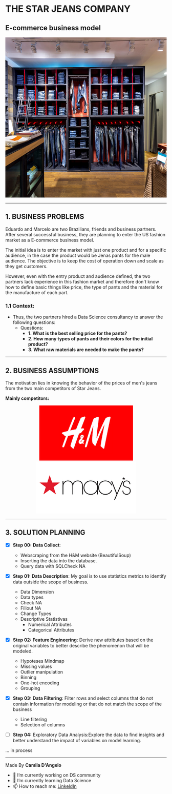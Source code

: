 # **THE STAR JEANS COMPANY**

## E-commerce business model

<div align="center">
<p float="left">
  <img src="/images/loja.jpeg" width="1000" height="500"/>
</p>
</div>

***
## 1. BUSINESS PROBLEMS

Eduardo and Marcelo are two Brazilians, friends and business partners. After several successful business, they are planning to enter the US fashion market as a E-commerce business model.

The initial idea is to enter the market with just one product and for a specific audience, in the case the product would be Jenas pants for the male audience. The objective is to keep the cost of operation down and scale as they get customers.

However, even with the entry product and audience defined, the two partners lack experience in this fashion market and therefore don't know how to define basic things like price, the type of pants and the material for the manufacture of each part.


 ### 1.1 **Context:**
 
 * Thus, the two partners hired a Data Science consultancy to answer the following questions:
      * Questions:
           * **1. What is the best selling price for the pants?**
           * **2. How many types of pants and their colors for the initial product?**
           * **3. What raw materials are needed to make the pants?**
           
***
## 2. BUSINESS ASSUMPTIONS

The motivation lies in knowing the behavior of the prices of men's jeans from the two main competitors of Star Jeans.

**Mainly competitors:**
<div align="center">
<p float="left">
  <img src="/images/h_m.png"/>
  <img src="/images/macys.png"/>
</p>
</div>

***
## 3. SOLUTION PLANNING

- [x] **Step 00:** **Data Collect**:  
  - Webscraping from the H&M website (BeautifulSoup)
  - Inserting the data into the database.
  - Query data with SQLCheck NA

- [x] **Step 01:** **Data Description**:  My goal is to use statistics metrics to identify data outside the scope of business.
  - Data Dimension
  - Data types
  - Check NA
  - Fillout NA
  - Change Types
  - Descriptive Statistivas
    * Numerical Attributes
    * Categorical Attributes

- [x] **Step 02:** **Feature Engineering**: Derive new attributes based on the original variables to better describe the phenomenon that will be modeled.
  - Hypoteses Mindmap
  - Missing values
  - Outlier manipulation
  - Binning
  - One-hot encoding
  - Grouping

- [x] **Step 03:** **Data Filtering**: Filter rows and select columns that do not contain information for modeling or that do not match the scope of the business
  - Line filtering
  - Selection of columns
  
- [ ] **Step 04:** Exploratory Data Analysis:Explore the data to find insights and better understand the impact of variables on model learning.

... in process

***
Made By **Camila D'Angelo**

- 🔭 I’m currently working on DS community
- 🌱 I’m currently learning Data Science
- 📫 How to reach me: 
[LinkeldIn](https://www.linkedin.com/in/camiladangelotempesta/)
